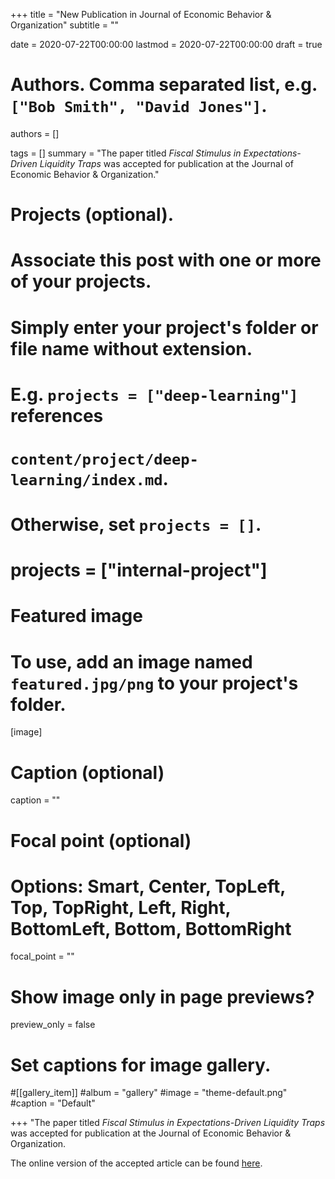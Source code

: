 +++
title = "New Publication in Journal of Economic Behavior & Organization"
subtitle = ""

date = 2020-07-22T00:00:00
lastmod = 2020-07-22T00:00:00
draft = true

# Authors. Comma separated list, e.g. `["Bob Smith", "David Jones"]`.
authors = []

tags = []
summary = "The paper titled <i>Fiscal Stimulus in Expectations-Driven Liquidity Traps</i> was accepted for publication at the Journal of Economic Behavior & Organization."

# Projects (optional).
#   Associate this post with one or more of your projects.
#   Simply enter your project's folder or file name without extension.
#   E.g. `projects = ["deep-learning"]` references 
#   `content/project/deep-learning/index.md`.
#   Otherwise, set `projects = []`.
# projects = ["internal-project"]

# Featured image
# To use, add an image named `featured.jpg/png` to your project's folder. 
[image]
  # Caption (optional)
  caption = ""

  # Focal point (optional)
  # Options: Smart, Center, TopLeft, Top, TopRight, Left, Right, BottomLeft, Bottom, BottomRight
  focal_point = ""

  # Show image only in page previews?
  preview_only = false

# Set captions for image gallery.

#[[gallery_item]]
#album = "gallery"
#image = "theme-default.png"
#caption = "Default"

+++
"The paper titled <i>Fiscal Stimulus in Expectations-Driven Liquidity Traps</i> was accepted for publication at the Journal of Economic Behavior & Organization.

The online version of the accepted article can be found  <a href="https://doi.org/10.1016/j.jebo.2020.07.003">here</a>.

